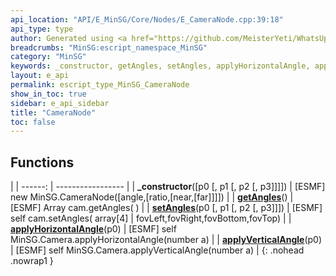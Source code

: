 ```yaml
---
api_location: "API/E_MinSG/Core/Nodes/E_CameraNode.cpp:39:18"
api_type: type
author: Generated using <a href="https://github.com/MeisterYeti/WhatsUpDoc">WhatsUpDoc</a>
breadcrumbs: "MinSG:escript_namespace_MinSG"
category: "MinSG"
keywords: _constructor, getAngles, setAngles, applyHorizontalAngle, applyVerticalAngle
layout: e_api
permalink: escript_type_MinSG_CameraNode
show_in_toc: true
sidebar: e_api_sidebar
title: "CameraNode"
toc: false
---
```


## Functions

|
| ------: | ----------------- |
| **_constructor**([p0 [, p1 [, p2 [, p3]]]]) | [ESMF] new MinSG.CameraNode([angle,[ratio,[near,[far]]]]) |
| **[getAngles](classMinSG_1_1CameraNode#classMinSG_1_1CameraNode_1ae6c3f5c344d6071159e8198ac8113029)**() | [ESMF] Array cam.getAngles(  ) |
| **[setAngles](classMinSG_1_1CameraNode#classMinSG_1_1CameraNode_1acb4a799ad73f68bdddc90105b1405bd2)**(p0 [, p1 [, p2 [, p3]]]) | [ESMF] self cam.setAngles( array[4] \| fovLeft,fovRight,fovBottom,fovTop) |
| **[applyHorizontalAngle](classMinSG_1_1CameraNode#classMinSG_1_1CameraNode_1afec31e94d500a0cd6a2ad0a51b799fe4)**(p0) | [ESMF] self MinSG.Camera.applyHorizontalAngle(number a) |
| **[applyVerticalAngle](classMinSG_1_1CameraNode#classMinSG_1_1CameraNode_1ac7b8a45e680bf71293bcbce459b432a5)**(p0) | [ESMF] self MinSG.Camera.applyVerticalAngle(number a) |
{: .nohead .nowrap1 }
